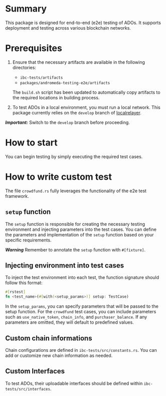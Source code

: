 # Summary
This package is designed for end-to-end (e2e) testing of ADOs. It supports deployment and testing across various blockchain networks.

# Prerequisites
1. Ensure that the necessary artifacts are available in the following directories:
    - `ibc-tests/artifacts`
    - `packages/andromeda-testing-e2e/artifacts`

    The `build.sh` script has been updated to automatically copy artifacts to the required locations in building process.

2. To test ADOs in a local environment, you must run a local network. This package currently relies on the `develop` branch of [localrelayer](https://github.com/andromedaprotocol/localrelayer/).

***Important:*** Switch to the `develop` branch before proceeding.

# How to start
You can begin testing by simply executing the required test cases.

# How to write custom test
The file `crowdfund.rs` fully leverages the functionality of the e2e test framework.
## `setup` function
The `setup` function is responsible for creating the necessary testing environment and injecting parameters into the test cases. You can define the parameters and implementation of the `setup` function based on your specific requirements.

***Warning*** Remember to annotate the `setup` function with `#[fixture]`.

## Injecting environment into test cases
To inject the test environment into each test, the function signature should follow this format:

```rust
#[rstest]
fn <test_name>(#[with(<setup_params>)] setup: TestCase)
```
In the `setup_params`, you can specify parameters that will be passed to the setup function. For the `crowdfund` test cases, you can include parameters such as `use_native_token`, `chain_info`, and `purchaser_balance`. If any parameters are omitted, they will default to predefined values.

## Custom chain informations
Chain configurations are defined in `ibc-tests/src/constants.rs`. You can add or customize new chain information as needed.

## Custom Interfaces
To test ADOs, their uploadable interfaces should be defined within `ibc-tests/src/interfaces`.